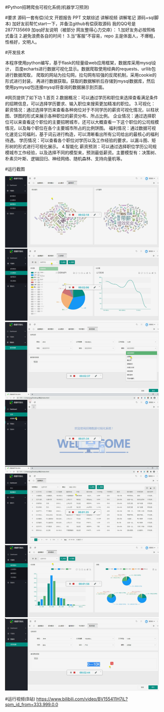 #Python招聘爬虫可视化系统(机器学习预测)

#要求
源码一套有偿(论文 开题报告 PPT 文献综述 讲解视频 讲解笔记 源码+sql脚本)
加好友前帮忙start一下，并备注github有偿获取源码
我的QQ号是2877135669
加qq好友说明（被部分 网友整得心力交瘁）：
    1.加好友务必按照格式备注
    2.避免浪费各自的时间！
    3.当“客服”不容易，repo 主是体面人，不爆粗，性格好，文明人。
    


#开发技术

本程序使用python编写，基于flask的轻量级web应用框架，数据库采用mysql设计，
百度echarts进行数据可视化显示。数据爬取使用经典的requests、urllib包进行数据爬取，
爬取的网站为拉勾网，拉勾网有较强的反爬机制，采用cookie的形式进行封装，
再进行数据获取。获取的数据解析后存储到mysql数据库，然后使用pymysql包连接mysql将查询的数据展示到页面。

#网页提供了如下功
    1.首页
2.数据概况：可以通过学历和职位来选择查看满足条件的招聘信息，可以选择学历要求、输入职位来搜索更加精准的职位。
3.可视化：
	薪资情况：通过选择学历来查看各种岗位对于不同学历的薪资可视化情况，以柱状图、饼图的形式来展示各种职位的薪资分布、所占比例。
	企业情况：通过选择职位可以来查看这个职位的主要招聘城市，还可以大概查看一下这个职位的公司规模情况，以及每个职位在各个主要城市所占的比例饼图。
	福利情况：通过数据可视化速览公司福利，基于词云进行构造，可以清晰看出所有公司给出的最核心的福利待遇。
	学历情况：可以查看各个职位对学历以及工作经验的要求，以漏斗图、矩形树的形式进行可视化展示。
4.智能化
	薪资预测：可以通过选择职位学历公司规模城市工作经验，以及选择不同的模型来，预测最低薪资。主要模型有：决策树、朴素贝叶斯、逻辑回归、神经网络、随机森林、支持向量机等。
	
	
#运行截图
	
![avatar](1d15b20517f7be86987ed298cf42d898_1914417-20201014230926005-1967185546.png)
![avatar](8d975c524ff375da59103181db81262a_1914417-20201014230915984-1066976961.png)
![avatar](9862c4ad7c317b4c7da5b8d71e7f1224_1914417-20201014230937766-1789594153.png)
![avatar](144665db9d6f11a8e7bc661d8a127aa4_1914417-20201014230641392-1218107332.png)
![avatar](992908eb3626413e4a25e862f9861088_1914417-20201014230659956-930550523.png)
![avatar](2526599c26db721851d530e060421de5_1914417-20201014230720479-1748651754.png)
![avatar](f690914883acbc18cceba34ca5ed3793_1914417-20201014230944364-738969730.png)

#运行视频(B站)
https://www.bilibili.com/video/BV155411H7iL?spm_id_from=333.999.0.0






